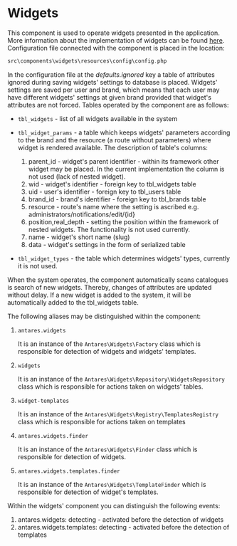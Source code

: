 # Widgets 

This component is used to operate widgets presented in the application. More information about the implementation of widgets can be found [here](../services/widget.md). Configuration file connected with the component is placed in the location:

```php
src\components\widgets\resources\config\config.php
```

In the configuration file at the *defaults.ignored* key a table of attributes ignored during saving widgets' settings to database is placed. Widgets' settings are saved per user and brand, which means that each user may have different widgets' settings at given brand provided that widget's attributes are not forced. 
Tables operated by the component are as follows:

* `tbl_widgets` - list of all widgets available in the system 

* `tbl_widget_params` - a table which keeps widgets' parameters according to the brand and the resource (a route without parameters) where widget is rendered available. The description of table's columns:
   1. parent_id - widget's parent identifier - within its framework other widget may be placed. In the current implementation the column is not used (lack of nested widget).
   2. wid - widget's identifier - foreign key to tbl_widgets table
   3. uid - user's identifier - foreign key to tbl_users table
   4. brand_id - brand's identifier - foreign key to tbl_brands table
   5. resource - route's name where the setting is ascribed e.g. administrators/notifications/edit/{id}
   6. position,real_depth - setting the position within the framework of nested widgets. The functionality is not used currently.
   7. name - widget's short name (slug)
   8. data - widget's settings in the form of serialized table

* `tbl_widget_types` - the table which determines widgets' types, currently it is not used.

When the system operates, the component automatically scans catalogues is search of new widgets. Thereby, changes of attributes are updated without delay. If a new widget is added to the system, it will be automatically added to the tbl_widgets table.

The following aliases may be distinguished within the component:

1. `antares.widgets`

   It is an instance of the `Antares\Widgets\Factory` class which is responsible for detection of widgets and widgets' templates.

2. `widgets`

    It is an instance of the `Antares\Widgets\Repository\WidgetsRepository` class which is responsible for actions taken on widgets' tables.
3. `widget-templates` 

    It is an instance of the `Antares\Widgets\Registry\TemplatesRegistry` class which is responsible for actions taken on templates
    
4. `antares.widgets.finder` 

    It is an instance of the `Antares\Widgets\Finder` class which is responsible for detection of widgets.
    
5. `antares.widgets.templates.finder` 

    It is an instance of the `Antares\Widgets\TemplateFinder` which is responsible for detection of widget's templates.

Within the widgets' component you can distinguish the following events:
1. antares.widgets: detecting - activated before the detection of widgets
2. antares.widgets.templates: detecting - activated before the detection of templates

